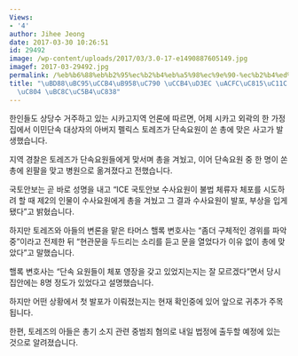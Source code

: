 ```yaml
---
Views:
- '4'
author: Jihee Jeong
date: 2017-03-30 10:26:51
id: 29492
image: /wp-content/uploads/2017/03/3.0-17-e1490887605149.jpg
imagef: 2017-03-29492.jpg
permalink: /%eb%b6%88%eb%b2%95%ec%b2%b4%eb%a5%98%ec%9e%90-%ec%b2%b4%ed%8f%ac-%ea%b3%bc%ec%a0%95%ec%84%9c-%ec%b4%9d%ea%b2%a9%ec%a0%84-%eb%b2%8c%ec%96%b4%ec%a0%b8/
title: "\uBD88\uBC95\uCCB4\uB958\uC790 \uCCB4\uD3EC \uACFC\uC815\uC11C \uCD1D\uACA9\
  \uC804 \uBC8C\uC5B4\uC838"
---
```


한인들도 상당수 거주하고 있는 시카고지역 언론에 따르면, 어제 시카고 외곽의 한 가정집에서 이민단속 대상자의 아버지 펠릭스 토레즈가 단속요원이 쏜 총에 맞은 사고가 발생했습니다.

지역 경찰은 토레즈가 단속요원들에게 맞서며 총을 겨눴고, 이어 단속요원 중 한 명이 쏜 총에 왼팔을 맞고 병원으로 옮겨졌다고 전했습니다.

국토안보는 곧 바로 성명을 내고 “ICE 국토안보 수사요원이 불법 체류자 체포를 시도하려 할 때 제2의 인물이 수사요원에게 총을 겨눴고 그 결과 수사요원이 발포, 부상을 입게 됐다”고 밝혔습니다.

하지만 토레즈와 아들의 변론을 맡은 타머스 핼록 변호사는 “좀더 구체적인 경위를 파악중”이라고 전제한 뒤 “현관문을 두드리는 소리를 듣고 문을 열었다가 이유 없이 총에 맞았다”고 말했습니다.

핼록 변호사는 “단속 요원들이 체포 영장을 갖고 있었지는지는 잘 모르겠다”면서 당시 집안에는 8명 정도가 있었다고 설명했습니다.

하지만 어떤 상황에서 첫 발포가 이뤄졌는지는 현재 확인중에 있어 앞으로 귀추가 주목됩니다.

한편, 토레즈의 아들은 총기 소지 관련 중범죄 혐의로 내일 법정에 출두할 예정에 있는 것으로 알려졌습니다.